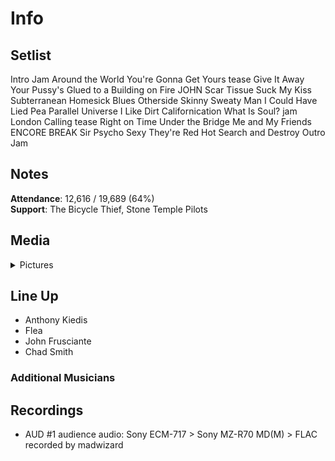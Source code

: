 # Info

## Setlist

Intro Jam
Around the World
You're Gonna Get Yours tease
Give It Away
Your Pussy's Glued to a Building on Fire JOHN
Scar Tissue
Suck My Kiss
Subterranean Homesick Blues
Otherside
Skinny Sweaty Man
I Could Have Lied
Pea
Parallel Universe
I Like Dirt
Californication
What Is Soul? jam
London Calling tease
Right on Time
Under the Bridge
Me and My Friends
ENCORE BREAK
Sir Psycho Sexy
They're Red Hot
Search and Destroy
Outro Jam

## Notes

**Attendance**: 12,616 / 19,689 (64%)
<br>
**Support**: The Bicycle Thief, Stone Temple Pilots

## Media 

<details>
  <summary>Pictures</summary>
  <!--<img alt="Setlist" title="Setlist" src="_.jpg" height="200" />
  <img alt="Clipping" title="Clipping" src="_.jpg" height="200" />
  <img alt="Flyer" title="Flyer" src="_.jpg" height="200" />-->
</details>

## Line Up

* Anthony Kiedis
* Flea
* John Frusciante
* Chad Smith

### Additional Musicians

## Recordings

* AUD #1 audience audio: Sony ECM-717 > Sony MZ-R70 MD(M) > FLAC recorded by madwizard
